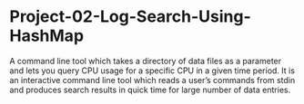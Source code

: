 # Project-02-Log-Search-Using-HashMap
A command line tool which takes a directory of data files as a parameter and lets you query CPU usage for a specific CPU in a given time period. It is an interactive command line tool which reads a user’s commands from stdin and produces search results in quick time for large number of data entries.
